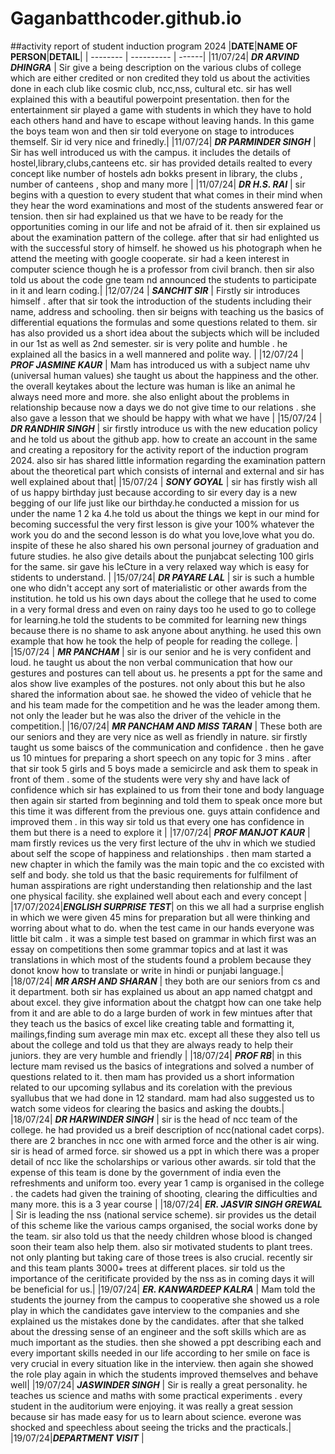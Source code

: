 # Gaganbatthcoder.github.io
##activity report of student induction program 2024
|**DATE**|**NAME OF PERSON**|**DETAIL**|
| -------- | ---------- | ------|
|11/07/24| ***DR ARVIND DHINGRA*** | Sir give a being description on the various clubs of college which are either credited or non credited they told us about the activities done in each club like cosmic club, ncc,nss, cultural etc. sir has well explained this with a beautiful powerpoint presentation. then for the entertainment sir played a game with students in which they have to hold each others hand and have to escape without leaving hands. In this game the boys team won and then sir told everyone on stage to introduces themself. Sir id very nice and frinedly.|
|11/07/24| ***DR PARMINDER SINGH*** | Sir has well introduced us with the campus. it includes the details of hostel,library,clubs,canteens etc. sir has provided details realted to every concept like number of hostels adn bokks present in library, the clubs , number of canteens , shop and many more |
|11/07/24| ***DR H.S. RAI*** | sir begins with a question to every student that what comes in their mind when they hear the word examinations and most of the students answered fear or tension. then sir had explained us that we have to be ready for the opportunities coming in our life and not be afraid of it. then sir explained us about the examination pattern of the college. after that sir had enlighted us with the successful story of himself. he showed us his photograph when he attend the meeting with google cooperate. sir had a keen interest in computer science though he is a professor from civil branch. then sir also told us about the code gne team nd announced the students to participate in it and learn coding.|
|12/07/24 | ***SANCHIT SIR*** | Firstly sir introduces himself . after that sir took the introduction of the students including their name, address and schooling. then sir beigns with teaching us the basics of differential equations the formulas and some questions related to them. sir has also provided us a short idea about the subjects which will be included in our 1st as well as 2nd semester. sir is very polite and humble . he explained all the basics in a well mannered and polite way. |
|12/07/24 | ***PROF JASMINE KAUR*** | Mam has introduced us with a subject name uhv (universal human values) she taught us about the happiness and the other. the overall keytakes about the lecture was human is like an animal he always need more and more. she also enlight about the problems in relationship because now a days we do not give time to our relations . she also gave a lesson that we should be happy with what we have |
|15/07/24 | ***DR RANDHIR SINGH*** | sir firstly introduce us with the new education policy and he told us about the github app. how to create an account in the same and creating a repository for the activity report of the induction program 2024. also sir has shared  little information regarding the examination pattern about the theoretical part which consists of internal and external and sir has well explained about that|
|15/07/24 | ***SONY GOYAL*** | sir has firstly wish all of us happy birthday just because according to sir every day is a new begging of our life just like our birthday.he conducted a mission for us under the name 1 2 ka 4.he told us about the things we kept in our mind for becoming successful the very first lesson is give your 100% whatever the work you do and the second lesson is do what you love,love what you do. inspite of these he also shared his own personal journey of graduation and future studies. he also give details about the punjabcat selecting 100 girls for the same. sir gave his leCture in a very relaxed way which is easy for stidents to understand. |
|15/07/24| ***DR PAYARE LAL*** | sir is such a humble one who didn't accept any sort of materialistic or other awards from the institution. he told us his own days about the college that he used to come in a very formal dress and even on rainy days too he used to go to college for learning.he told the students to be commited for learning new things because there is no shame to ask anyone about anything.  he used this own example that how he took the help of people for reading the college. |
|15/07/24 | ***MR PANCHAM*** | sir is our senior and he is very confident and loud.  he taught us about the non verbal communication that how our gestures and postures can tell about us. he presents a ppt for the same and alos show live examples of the postures. not only about this but he also shared the information about sae. he showed the video of vehicle that he and his team made for the competition and he was the leader among them. not only the leader but he was also the driver of the vehicle in the competition.|
|16/07/24| ***MR PANCHAM AND MISS TARAN*** | These both are our seniors and they are very nice as well as friendly in nature. sir firstly taught us some baiscs of the communication and confidence . then he gave us 10 mintues for preparing a short speech on any topic for 3 mins . after that sir took 5 girls and 5 boys made a semicircle and ask them to speak in front of them . some of the students were very shy and have lack of confidence which sir has explained to us from their tone and body language then again sir started from beginning and told them to speak once more but this time it was different from the previous one. guys attain confidence and improved them . in this way sir told us that every one has confidence in them but there is a need to explore it  |
|17/07/24| ***PROF MANJOT KAUR*** | mam firstly revices us the very first lecture of the uhv in which we studied about self the scope of happiness and relationships . then mam started a new chapter in which the family was the main topic and the co excisted with self and body. she told us that the basic requirements for fulfilment of human asspirations are right understanding then relationship and the last one physical facility. she explained well about each and every concept |
|17/07/2024|***ENGLISH SURPRISE TEST***| on this we all had a surprise english in which we were given 45 mins for preparation but all were thinking and worring about what to do. when the test came in our hands everyone was little bit calm . it was a simple test based on grammar in which first was an essay on competitions then some grammar topics and at last it was translations in which most of the students found a problem because they donot know how to translate or write in hindi or punjabi language.|
|18/07/24| ***MR ARSH AND SHARAN*** | they both are our seniors from cs and it department. both sir has explained us about an app named chatgpt and about excel. they give information about the chatgpt how can one take help from it and are able to do a large burden of work in few mintues after that they teach us the basics of excel like creating table and formatting it, mailings,finding sum average min max etc. except all these they also tell us about the college and told us that they are always ready to help their juniors. they are very humble and friendly |
|18/07/24| ***PROF RB***| in this lecture mam revised us the basics of integrations and solved a number of questions related to it. then mam has provided us a short information related to our upcoming syllabus and its corelation with the previous syallubus that we had done in 12 standard. mam had also suggested us to watch some videos for clearing the basics and asking the doubts.|
|18/07/24| ***DR HARWINDER SINGH*** | sir is the head of ncc team of the college. he had provided us a breif description of ncc(national cadet corps). there are 2 branches in ncc one with armed force and the other is air wing. sir is head of armed force. sir showed us a ppt in which there was a proper detail of ncc like the scholarships or various other awards. sir told that the expense of this team is done by the government of india even the refreshments and uniform too. every year 1 camp is organised in the college . the cadets had given the training of shooting, clearing the difficulties and many more. this is a 3 year course |
|18/07/24| ***ER. JASVIR SINGH GREWAL*** | Sir is leading the nss (national service scheme). sir provides us the detail of this scheme like the various camps organised, the social works done by the team. sir also told us that the needy children whose blood is changed soon their team also help them. also sir motivated students to plant trees. not only planting but taking care of those trees is also crucial. recently sir and this team plants 3000+ trees at different places. sir told us the importance of the ceritificate provided by the nss as in coming days it will be beneficial for us.|
|19/07/24| ***ER. KANWARDEEP KALRA*** | Mam told the students the journey from the campus to cooperative she showed us a role play in which the candidates gave interview to the companies and she explained us the mistakes done by the candidates. after that she talked about the dressing sense of an engineer and the soft skills which are as much important as the studies. then she showed a ppt describing each and every important skills needed in our life  according to her smile on face is very crucial in every situation like in the interview. then again she showed the role play again in which the students improved themselves and behave well|
|19/07/24| ***JASWINDER SINGH*** |  Sir is really a great personality. he teaches us science and maths with some practical experiments . every student in the auditorium  were enjoying. it was really a great session because sir has made easy for us to learn about science. everone was shocked and speechless about seeing the tricks and the practicals.|
|19/07/24|***DEPARTMENT VISIT*** |
